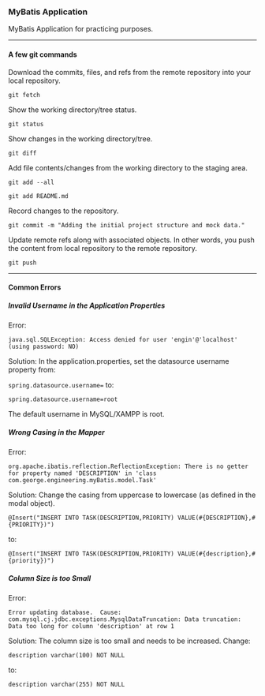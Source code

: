 <h3>MyBatis Application</h3>

MyBatis Application for practicing purposes.

---

<h4>A few git commands</h4>

Download the commits, files, and refs from the remote repository into your local repository. 

`git fetch`

Show the working directory/tree status. 

`git status`

Show changes in the working directory/tree. 

`git diff`

Add file contents/changes from the working directory to the staging area.

`git add --all`

`git add README.md`

Record changes to the repository.

`git commit -m "Adding the initial project structure and mock data."`

Update remote refs along with associated objects. In other words, you push the content from local repository to the remote repository. 

`git push`

---

<h4>Common Errors</h4>
<h5>Invalid Username in the Application Properties</h5>
Error:

`java.sql.SQLException: Access denied for user 'engin'@'localhost' (using password: NO)`

Solution:
In the application.properties, set the datasource username property from:

`spring.datasource.username=`
to: 

`spring.datasource.username=root`

The default username in MySQL/XAMPP is root.

<h5>Wrong Casing in the Mapper</h5>
Error:

`org.apache.ibatis.reflection.ReflectionException: There is no getter for property named 'DESCRIPTION' in 'class com.george.engineering.myBatis.model.Task'`

Solution:
Change the casing from uppercase to lowercase (as defined in the modal object). 

`@Insert("INSERT INTO TASK(DESCRIPTION,PRIORITY) VALUE(#{DESCRIPTION},#{PRIORITY})")`

to:

`@Insert("INSERT INTO TASK(DESCRIPTION,PRIORITY) VALUE(#{description},#{priority})")`

<h5>Column Size is too Small</h5>
Error:

`Error updating database.  Cause: com.mysql.cj.jdbc.exceptions.MysqlDataTruncation: Data truncation: Data too long for column 'description' at row 1`

Solution:
The column size is too small and needs to be increased. Change: 

`description varchar(100) NOT NULL`

to:

`description varchar(255) NOT NULL`
